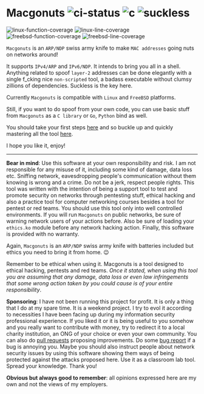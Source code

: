 # Macgonuts ![ci-status](https://github.com/rafael-santiago/macgonuts/actions/workflows/forge-specs.yml/badge.svg) ![c](https://img.shields.io/badge/is_what_we_speak-black?logo=c&logoColor=white&style=plastic) ![suckless](https://img.shields.io/badge/is_what_we_seek_to_follow-white?logo=suckless&logoColor=blue&style=plastic)

![linux-function-coverage](https://img.shields.io/badge/function_coverage-95.9%25-lime?logo=linux&logoColor=white&style=plastic) ![linux-line-coverage](https://img.shields.io/badge/line_coverage-84.3%25-lime?logo=linux&logoColor=white&style=plastic) ![freebsd-function-coverage](https://img.shields.io/badge/function_coverage-91.9%25-lime?logo=freebsd&logoColor=white&style=plastic) ![freebsd-line-coverage](https://img.shields.io/badge/line_coverage-82.0%25-lime?logo=freebsd&logoColor=white&style=plastic)

``Macgonuts`` is an ``ARP/NDP`` swiss army knife to make ``MAC addresses`` going nuts on networks around!

It supports ``IPv4/ARP`` and ``IPv6/NDP``.  It intends to bring you all in a shell. Anything related to
spoof `layer-2` addresses can be done elegantly with a single f_cking nice ``non-scripted`` tool, a
badass executable without clumsy zillions of dependencies. Suckless is the key here.

Currently ``Macgonuts`` is compatible with ``Linux`` and ``FreeBSD`` platforms.

Still, if you want to do spoof from your own code, you can use basic stuff from ``Macgonuts`` as a
``C library`` or ``Go``, ``Python`` bind as well.

You should take your first steps [here](https://github.com/rafael-santiago/macgonuts/blob/main/doc/BUILD.md) and so
buckle up and quickly mastering all the tool [here](https://github.com/rafael-santiago/macgonuts/blob/main/doc/MANUAL.md).

I hope you like it, enjoy!

---

**Bear in mind**: Use this software at your own responsibility and risk. I am not responsible for any misuse of it,
including some kind of damage, data loss etc. Sniffing network, eavesdropping people's communication without them
knowing is wrong and a crime. Do not be a jerk, respect people rights. This tool was written with the intention of
being a support tool to test and promote security on networks through pentesting stuff, ethical hacking and also a
practice tool for computer networking courses besides a tool for pentest or red teams. You should use this tool
only into well controlled environments. If you will run ``Macgonuts`` on public networks, be sure of warning network
users of your actions before. Also be sure of loading your ``ethics.ko`` module before any network hacking action.
Finally, this software is provided with no warranty.

Again, ``Macgonuts`` is an ``ARP/NDP`` swiss army knife with batteries included but ethics you need to bring it from home.
:wink:

Remember to be ethical when using it. Macgonuts is a tool designed to ethical hacking, pentests and
red teams. *Once it stated, when using this tool you are assuming that any damage, data loss or even
law infringements that some wrong action taken by you could cause is of your entire responsibility*.

**Sponsoring**:  I have not been running this project for profit. It is only a thing that I do at my spare time. It is a
weekend project. I try to evol it according to necessities I have been facing up during my information security
professional experience. If you liked it or it is being useful to you somehow and you really want to contribute
with money, try to redirect it to a local charity institution, an ONG of your choice or even your own community.
You can also do [pull requests](https://github.com/rafael-santiago/macgonuts/pulls) proposing improvements.
Do some [bug report](https://github.com/rafael-santiago/macgonuts/issues) if a bug is annoying you. Maybe you should
also instruct people about network security issues by using this software showing them ways of being protected against
the attacks proposed here. Use it as a classroom lab tool. Spread your knowledge. Thank you!

**Obvious but always good to remember**: all opinions expressed here are my own and not the views of my employers.
